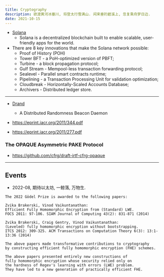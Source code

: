 ```yaml
---
title: Cryptography
description: 欲渡黄河冰塞川, 将登太行雪满山. 闲来垂钓碧溪上, 忽复乘舟梦日边.
date: 2021-10-15
---
```


- [Solana](https://github.com/solana-labs/solana)
  - Solana is a decentralized blockchain built to
    enable scalable, user-friendly apps for the world.
- There are 8 key innovations that make the
  Solana network possible:
  - Proof of History (POH)
  - Tower BFT - a PoH-optimized version of PBFT;
  - Turbine - a block propagation protocol;
  - Gulf Stream - Mempool-less transaction forwarding protocol;
  - Sealevel - Parallel smart contracts runtime;
  - Pipelining - a Transaction Processing Unit
    for validation optimization;
  - Cloudbreak - Horizontally-Scaled Accounts Database;
  - Archivers - Distributed ledger store.

------------------

- [Drand](https://github.com/drand/drand)
  - A Distributed Randomness Beacon Daemon

- https://eprint.iacr.org/2011/344.pdf
- https://eprint.iacr.org/2011/277.pdf

### The OPAQUE Asymmetric PAKE Protocol

- https://github.com/cfrg/draft-irtf-cfrg-opaque

------------------

## Events

- 2022-08, 期待以太坊, 一鲸落, 万物生.

```
The 2022 Gödel Prize is awarded to the following papers:

Zvika Brakerski, Vinod Vaikuntanathan:
Efficient Fully Homomorphic Encryption from (Standard) LWE.
FOCS 2011: 97-106. SIAM Journal of Computing 43(2): 831-871 (2014)

Zvika Brakerski, Craig Gentry, Vinod Vaikuntanathan:
(Leveled) fully homomorphic encryption without bootstrapping.
ITCS 2012: 309-325. ACM Transactions on Computation Theory 6(3): 13:1-13:36 (2014)

The above papers made transformative contributions to cryptography
by constructing efficient fully homomorphic encryption (FHE) schemes.

The above papers presented entirely new constructions of
fully homomorphic encryption whose security relied only on
the hardness of Regev's learning with errors (LWE) problem.
They have led to a new generation of practically efficient FHE.
```

